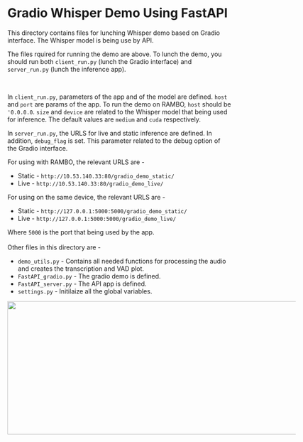 # Gradio Whisper Demo Using FastAPI

This directory contains files for lunching Whisper demo based on Gradio interface.
The Whisper model is being use by API.


The files rquired for running the demo are above.
To lunch the demo, you should run both <code>client_run.py</code> (lunch the Gradio interface) and <code>server_run.py</code> (lunch the inference app).

<br>

In <code>client_run.py</code>, parameters of the app and of the model are defined.
<code>host</code> and <code>port</code> are params of the app. To run the demo on RAMBO, <code>host</code> should be <code>'0.0.0.0</code>.
<code>size</code> and <code>device</code> are related to the Whisper model that being used for inference. The default values are <code>medium</code> and <code>cuda</code> respectively.


In <code>server_run.py</code>, the URLS for live and static inference are defined. In addition, <code>debug_flag</code> is set. This parameter related to the debug option of the Gradio interface.

For using with RAMBO, the relevant URLS are -
<ul>
	<li> Static - <code>http://10.53.140.33:80/gradio_demo_static/</code>
	<li> Live - <code>http://10.53.140.33:80/gradio_demo_live/</code>
</ul>

For using on the same device, the relevant URLS are - 
<ul>
	<li> Static - <code>http://127.0.0.1:5000:5000/gradio_demo_static/</code>
	<li> Live - <code>http://127.0.0.1:5000:5000/gradio_demo_live/</code>
</ul>
Where <code>5000</code> is the port that being used by the app.

<br>
<br>
Other files in this directory are - 

<ul>
  <li><code>demo_utils.py</code> - Contains all needed functions for processing the audio and creates the transcription and VAD plot.</li>
  <li><code>FastAPI_gradio.py</code> - The gradio demo is defined.</li>
  <li><code>FastAPI_server.py</code> - The API app is defined.</li>
  <li><code>settings.py</code> - Initilaize all the global variables.</li>
</ul>
<img style="text-align: center; max-width: 650px; margin: 0 auto;"
                src="https://geekflare.com/wp-content/uploads/2022/02/speechrecognitionapi.png", 
                width="1500" height="300">
